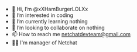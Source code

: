 - 👋 Hi, I’m @xXHamBurgerLOLXx
- 👀 I’m interested in coding
- 🌱 I’m currently learning nothing
- 💞️ I’m looking to collaborate on nothing
- 📫 How to reach me netchatdevteam@gmail.com
- 👨‍💼 I'm manager of Netchat
